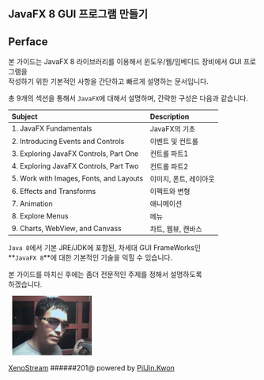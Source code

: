
JavaFX 8 GUI 프로그램 만들기
----

## Perface
본 가이드는 JavaFX 8 라이브러리를 이용해서 윈도우/웹/임베디드 장비에서 GUI 프로그램을     
작성하기 위한 기본적인 사항을 간단하고 빠르게 설명하는 문서입니다.

총 9개의 섹션을 통해서 `JavaFX`에 대해서 설명하며, 간략한 구성은 다음과 같습니다. 

Subject | Description
:---|:---
1. JavaFX Fundamentals | JavaFX의 기초
2. Introducing Events and Controls | 이벤트 및 컨트롤
3. Exploring JavaFX Controls, Part One | 컨트롤 파트1
4. Exploring JavaFX Controls, Part Two | 컨트롤 파트2
5. Work with Images, Fonts, and Layouts | 이미지, 폰트, 레이아웃
6. Effects and Transforms  | 이펙트와 변형
7. Animation | 애니메이션
8. Explore Menus | 메뉴
9. Charts, WebView, and Canvass | 차트, 웹뷰, 캔바스


`Java 8`에서 기본 JRE/JDK에 포함된, 차세대 GUI FrameWorks인     
**`JavaFX 8`**에 대한 기본적인 기술을 익힐 수 있습니다.    

본 가이드를 마치신 후에는 좀더 전문적인 주제를 정해서 설명하도록       
하겠습니다.    


  
![](https://github.com/xenostream/GoWebProgramming/blob/master/images/My.jpg)

[XenoStream](http://www.xenostream.com) 
######201@ powered by [PilJin.Kwon](mailto://piljin.kwon@gmail.com)
